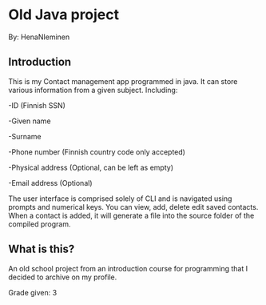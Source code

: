 # Old Java project

By: HenaNIeminen


## Introduction
This is my Contact management app programmed in java. It can store various information from a given subject. Including:

-ID (Finnish SSN)

-Given name

-Surname

-Phone number (Finnish country code only accepted)

-Physical address (Optional, can be left as empty)

-Email address    (Optional)


The user interface is comprised solely of CLI and is navigated using prompts and numerical keys. You can view, add, delete
edit saved contacts. When a contact is added, it will generate a file into the source folder of the compiled program.

## What is this?

An old school project from an introduction course for programming that I decided to archive on my profile. 

Grade given: 3



